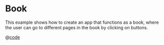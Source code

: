 # Book
This example shows how to create an app that functions as a book, where the user can go to different pages in the book by clicking on buttons.

<ShowApp class-example-name="book" />

@[code](App.js)